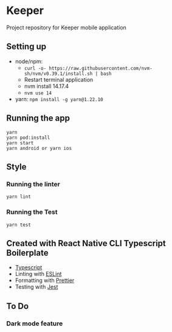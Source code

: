 # Keeper
Project repository for Keeper mobile application

## Setting up

- node/npm:
  - `curl -o- https://raw.githubusercontent.com/nvm-sh/nvm/v0.39.1/install.sh | bash`
  - Restart terminal application
  - nvm install 14.17.4
  - `nvm use 14`
- yarn: `npm install -g yarn@1.22.10`

## Running the app

```
yarn
yarn pod:install
yarn start
yarn android or yarn ios
```

## Style

### Running the linter

```
yarn lint
```

### Running the Test

```
yarn test
```

## Created with React Native CLI Typescript Boilerplate

- [Typescript](https://www.typescriptlang.org/)
- Linting with [ESLint](https://eslint.org/)
- Formatting with [Prettier](https://prettier.io/)
- Testing with [Jest](https://jestjs.io/)

## To Do

### Dark mode feature
